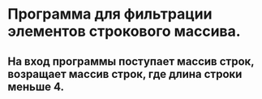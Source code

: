 # Программа для фильтрации элементов строкового массива.

## На вход программы поступает массив строк, возращает массив строк, где длина строки меньше 4.
